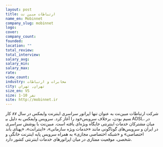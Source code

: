 ```yaml
---
layout: post
title: ارتباطات مبین نت
name_en: Mobinnet
company_slug: mobinnet
logo: 
cover: 
company_count:
founded:
location: ""
total_review: 
total_interview: 
salary_avg: 
salary_min: 
salary_max: 
rate: 
view_count: 
industry: مخابرات و ارتباطات
city: تهران, تهران
size_en: VS
size: 1-10 نفر
site: http://mobinnet.ir
---
```


شرکت ارتباطات مبین‌نت به عنوان تنها اپراتور سراسری اینترنت وایمکس در سال ۸۷ کار خود را آغاز کرد. سرویس وایمکس به دلیل بی‎سیم بودن، برخلاف سرویس‌ ADSL، در میان مشترکان خدمات اینترنتی جایگاه ویژه‌ای یافته است. مبین‌نت با پوشش سراسری در ایران و سرویس‌های گوناگونی مانند «خدمات ویژه سازمانی»، «اینترانت»، «پهنای باند اختصاصی» و «شبکه اختصاصی مجازی» به همراه سرویس پایه اینترنت خانگی و شخصی، موقعیت ممتازی در میان اپراتورهای خدمات اینترنتی کشور دارد.
